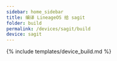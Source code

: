 ```yaml
---
sidebar: home_sidebar
title: 编译 LineageOS 给 sagit
folder: build
permalink: /devices/sagit/build
device: sagit
---
```

{% include templates/device_build.md %}
